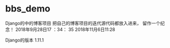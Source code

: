 # bbs_demo
Django的中的博客项目
把自己的博客项目的迭代源代码都放入进来，
留作一个纪念！
2018年9月28日17 ：34： 35
2018年11月6日11:28


Django的版本 1.11.1
